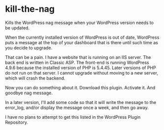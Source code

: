 # kill-the-nag
Kills the WordPress nag message when your WordPress version needs to be updated.

When the currently installed version of WordPress is out of date, WordPress puts a message at the top of your dashboard that is there until such time as you decide to upgrade.

That can be a pain. I have a website that is running on an IIS server. The back end is written in Classic ASP. The front-end is running WordPress 4.9.6 because the installed version of 
PHP is 5.4.45. Later versions of PHP do not run on that server. I cannot upgrade without moving to a new server, which will crash the backend.

Now you can do something about it. Download this plugin. Activate it. And goodbye nag message.

In a later version, I'll add some code so that it will write the message to the error_log, and/or display the message once a week, and then go away.

I have no plans to attempt to get this listed in the WordPress Plugin Repository.
